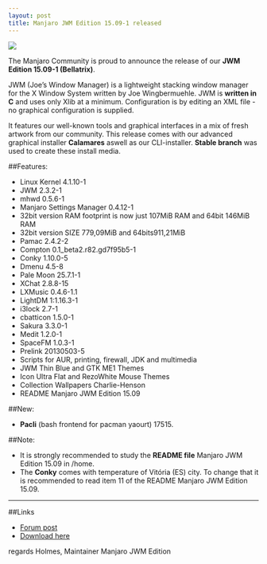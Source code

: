 ```yaml
---
layout: post
title: Manjaro JWM Edition 15.09-1 released
---
```


<img src="https://manjaro.github.io/images/manjaro-jwm-15.09.jpg">

The Manjaro Community is proud to announce the release of our **JWM Edition 15.09-1 (Bellatrix)**.

JWM (Joe’s Window Manager) is a lightweight stacking window manager for the X Window System written by Joe Wingbermuehle. JWM is **written in C** and uses only Xlib at a minimum. Configuration is by editing an XML file - no graphical configuration is supplied.

It features our well-known tools and graphical interfaces in a mix of fresh artwork from our community. This release comes with our advanced graphical installer **Calamares** aswell as our CLI-installer. **Stable branch** was used to create these install media.

##Features:

* Linux Kernel 4.1.10-1
* JWM 2.3.2-1
* mhwd 0.5.6-1
* Manjaro Settings Manager 0.4.12-1
* 32bit version RAM footprint is now just 107MiB RAM and 64bit 146MiB RAM
* 32bit version SIZE 779,09MiB and 64bits911,21MiB
* Pamac 2.4.2-2
* Compton 0.1_beta2.r82.gd7f95b5-1
* Conky 1.10.0-5
* Dmenu 4.5-8
* Pale Moon 25.7.1-1
* XChat 2.8.8-15
* LXMusic 0.4.6-1.1
* LightDM 1:1.16.3-1
* i3lock 2.7-1
* cbatticon 1.5.0-1
* Sakura 3.3.0-1
* Medit 1.2.0-1
* SpaceFM 1.0.3-1
* Prelink 20130503-5
* Scripts for AUR, printing, firewall, JDK and multimedia
* JWM Thin Blue and GTK ME1 Themes
* Icon Ultra Flat and RezoWhite Mouse Themes
* Collection Wallpapers Charlie-Henson 
* README Manjaro JWM Edition 15.09

##New:

* **Pacli** (bash frontend for pacman yaourt) 17515.

##Note: 

* It is strongly recommended to study the **README file** Manjaro JWM Edition 15.09 in /home.
* The **Conky** comes with temperature of Vitória (ES) city. To change that it is recommended to read item 11 of the README Manjaro JWM Edition 15.09.

----

##Links

* [Forum post](https://forum.manjaro.org/index.php?topic=27220.0)
* [Download here](http://sourceforge.net/projects/holmeslinux/files/Manjaro%20JWM%2015.09-1/Code%20111015/)

regards
Holmes, Maintainer Manjaro JWM Edition
